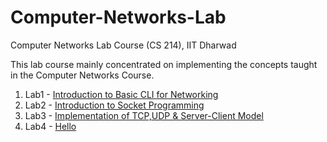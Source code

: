 # Computer-Networks-Lab
Computer Networks Lab Course (CS 214), IIT Dharwad

This lab course mainly concentrated on implementing the concepts taught in the Computer Networks Course.

1. Lab1 - [Introduction to Basic CLI for Networking](https://github.com/rishitsaiya/Computer-Networks-Lab/tree/master/Lab-1)
2. Lab2 - [Introduction to Socket Programming](https://github.com/rishitsaiya/Computer-Networks-Lab/tree/master/Lab-2)
3. Lab3 - [Implementation of TCP,UDP & Server-Client Model](https://github.com/rishitsaiya/Computer-Networks-Lab/tree/master/Lab-3)
4. Lab4 - [Hello](https://github.com/rishitsaiya/Neural-Networks-and-Deep-Learning-Coursera-Andrew-NG/tree/master/Assignments/Building%20your%20Deep%20Neural%20Network%20Step%20by%20Step)
